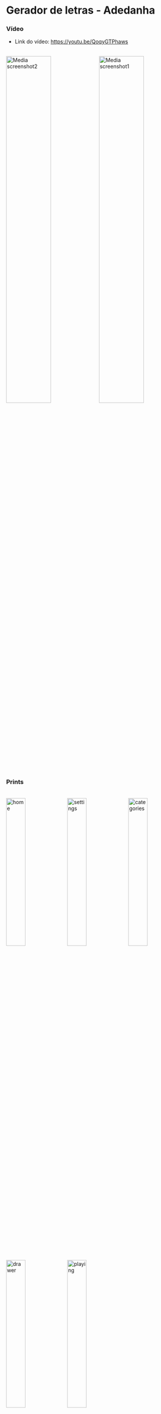 # Gerador de letras - Adedanha 

### Vídeo

* Link do vídeo: https://youtu.be/QoqyGTPhaws
<br> 

<div>
  <img align="center" src="https://user-images.githubusercontent.com/61395660/236074284-89f6fb95-c3b5-4684-ba2c-6e42335c3070.png" alt="Media screenshot2"  width="49%" height="auto"/>
  <img align="center" src="https://user-images.githubusercontent.com/61395660/236074271-964655b8-ed29-41d8-a0e8-35cfce0acfa9.png" alt="Media screenshot1" width="49%" height="auto"/>
</div>
<br>

### Prints 

<br>
<div>
  <img src="https://user-images.githubusercontent.com/61395660/236072027-137d5814-59fc-498b-90b7-69e2ab3bab60.jpeg" alt="home" width="32%" height="auto"/>
  <img src="https://user-images.githubusercontent.com/61395660/236072035-7b9f19dd-61d5-4698-93d7-39ddca6df93a.jpeg" alt="settings" width="32%" height="auto"/>
  <img src="https://user-images.githubusercontent.com/61395660/236072025-2b0118ab-f99d-4bfd-84d5-ea4af49874d1.jpeg" alt="categories" width="32%" height="auto"/>
  <img src="https://user-images.githubusercontent.com/61395660/236072026-9a9fc64d-6633-473b-b205-6b38e2035970.jpeg" alt="drawer" width="32%" height="auto"/>
  <img src="https://user-images.githubusercontent.com/61395660/236072033-dff91334-e08d-461e-ac33-788fe71e5d30.jpeg" alt="playing" width="32%" height="auto"/>
</div>
<br>

* Prints (Versão traduzida) 

<br>
<div>
  <img src="https://user-images.githubusercontent.com/61395660/236072029-07ef7c1e-8b1f-4ab2-9c55-3398f08b333d.jpeg" alt="inicio" width="32%" height="auto"/>
  <img src="https://user-images.githubusercontent.com/61395660/236072020-efb8c96d-8798-4be1-bfcd-3ff5dcabe3a2.jpeg" alt="ajustes" width="32%" height="auto"/>
  <img src="https://user-images.githubusercontent.com/61395660/236072023-f6275d8c-1e09-44f5-872d-38a08f1644d8.jpeg" alt="categorias" width="32%" height="auto"/>
  <img src="https://user-images.githubusercontent.com/61395660/236072031-64e584fd-6cf7-4dd3-a2ee-184c9c05e33a.jpeg" alt="navegador" width="32%" height="auto"/>
</div>
<br>

## Sobre o projeto
Com esse aplicativo você pode: 

Gerar uma letra do alfabeto, sem repetição; 
Usar cronômetro para a rodada; 
Pegar sugestões de temas caso você esteja sem idéias.


## Por que ? 
Minha família se mudou e nós não tínhamos nada para fazer enquanto a casa estava vazia, a não ser jogar Adedanha. Percebi que várias letras se repetiam quando contavamos os dedos então decidi criar esse aplicativo para resolver esse problema. Agora faz parte do meu portfólio, então qualquer feedback é bem-vindo!

email: emanuelldsc@gmail.com

## Pacotes  
  cupertino_icons: ^1.0.2 <br>
  google_fonts: ^4.0.3 <br>
  font_awesome_flutter: ^10.4.0 <br>
  circular_countdown_timer: ^0.2.2 <br>
  hidden_drawer_menu: ^3.0.1 <br>
  flutter_ringtone_player: ^3.2.0 <br>
  numberpicker: ^2.1.2 <br>
  flutter_animate: ^4.1.1+1 <br>
  get_storage: ^2.1.1 <br>
  flutter_localizations: <br>
    sdk: flutter <br>
  intl: ^0.17.0 <br>

## Demo
Se você quiser testar o aplicativo em produção: 

Android .apk installer: [random_letter_generator.zip](https://github.com/Emanuel-DSC/Random-Letter-Generator-Stop/files/11402226/random_letter_generator.zip)
